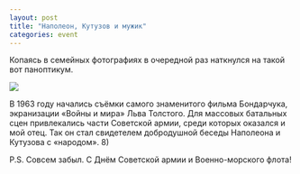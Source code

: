 ```yaml
---
layout: post
title: "Наполеон, Кутузов и мужик"
categories: event
---
```

Копаясь в семейных фотографиях в очередной раз наткнулся на такой вот паноптикум.

![](https://pics.livejournal.com/quillcraft/pic/00084sr9)

В 1963 году начались съёмки самого знаменитого фильма Бондарчука, экранизации «Войны и мира» Льва Толстого. Для массовых батальных сцен привлекались части Советской армии, среди которых оказался и мой отец. Так он стал свидетелем добродушной беседы Наполеона и Кутузова с «народом». 8)

P.S. Совсем забыл. С Днём Советской армии и Военно-морского флота!